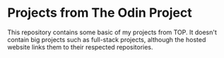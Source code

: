 # Projects from The Odin Project

This repository contains some basic of my projects from TOP. It doesn't contain big projects such as full-stack projects, although the hosted website links them to their respected repositories.
